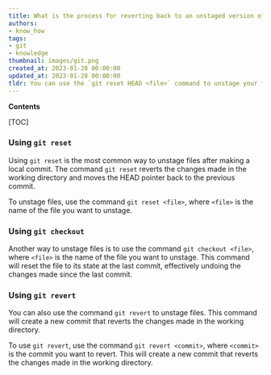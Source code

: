 ```yaml
---
title: What is the process for reverting back to an unstaged version of my files after I have made a local commit?
authors:
- know_how
tags:
- git
- knowledge
thumbnail: images/git.png
created_at: 2023-01-28 00:00:00
updated_at: 2023-01-28 00:00:00
tldr: You can use the `git reset HEAD <file>` command to unstage your files after making a local commit.
---
```


**Contents**

[TOC]

### Using `git reset`

Using `git reset` is the most common way to unstage files after making a local commit. The command `git reset` reverts the changes made in the working directory and moves the HEAD pointer back to the previous commit.

To unstage files, use the command `git reset <file>`, where `<file>` is the name of the file you want to unstage.

### Using `git checkout`

Another way to unstage files is to use the command `git checkout <file>`, where `<file>` is the name of the file you want to unstage. This command will reset the file to its state at the last commit, effectively undoing the changes made since the last commit.

### Using `git revert`

You can also use the command `git revert` to unstage files. This command will create a new commit that reverts the changes made in the working directory.

To use `git revert`, use the command `git revert <commit>`, where `<commit>` is the commit you want to revert. This will create a new commit that reverts the changes made in the working directory.
